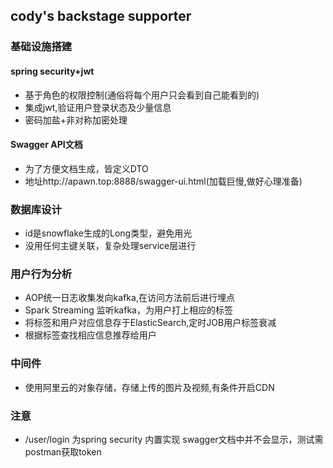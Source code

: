 ## cody's backstage supporter
### 基础设施搭建
#### spring security+jwt
+ 基于角色的权限控制(通俗将每个用户只会看到自己能看到的)
+ 集成jwt,验证用户登录状态及少量信息
+ 密码加盐+非对称加密处理
#### Swagger API文档
+ 为了方便文档生成，皆定义DTO
+ 地址http://apawn.top:8888/swagger-ui.html(加载巨慢,做好心理准备)
### 数据库设计
+ id是snowflake生成的Long类型，避免用光
+ 没用任何主键关联，复杂处理service层进行
### 用户行为分析
+ AOP统一日志收集发向kafka,在访问方法前后进行埋点
+ Spark Streaming 监听kafka，为用户打上相应的标签
+ 将标签和用户对应信息存于ElasticSearch,定时JOB用户标签衰减
+ 根据标签查找相应信息推荐给用户
### 中间件
+ 使用阿里云的对象存储，存储上传的图片及视频,有条件开启CDN
### 注意
+ /user/login 为spring security 内置实现
swagger文档中并不会显示，测试需postman获取token



